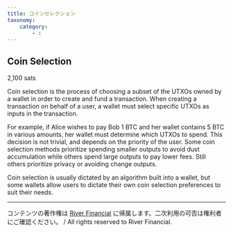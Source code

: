 ```yaml
---
title: コインセレクション
taxonomy:
    category:
        - c
---
```


## Coin Selection
2,100 sats

Coin selection is the process of choosing a subset of the UTXOs owned by a wallet in order to create and fund a transaction. When creating a transaction on behalf of a user, a wallet must select specific UTXOs as inputs in the transaction.

For example, if Alice wishes to pay Bob 1 BTC and her wallet contains 5 BTC in various amounts, her wallet must determine which UTXOs to spend. This decision is not trivial, and depends on the priority of the user. Some coin selection methods prioritize spending smaller outputs to avoid dust accumulation while others spend large outputs to pay lower fees. Still others prioritize privacy or avoiding change outputs.

Coin selection is usually dictated by an algorithm built into a wallet, but some wallets allow users to dictate their own coin selection preferences to suit their needs.

---
コンテンツの著作権は [River Financial](https://river.com/) に帰属します。二次利用の可否は権利者にご確認ください。 / All rights reserved to River Financial.
